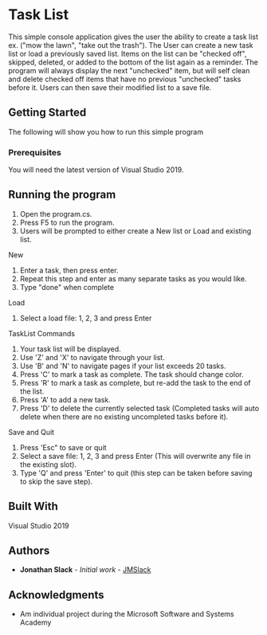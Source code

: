 # Task List

This simple console application gives the user the ability to create a task list ex. ("mow the lawn", "take out the trash"). The User can create a new task list or load a previously saved list. Items on the list can be "checked off", skipped, deleted, or added
to the bottom of the list again as a reminder. The program will always display the next "unchecked" item, but will self clean and delete checked off items that have no previous "unchecked" tasks before it. Users can then save their modified list to a save file.

## Getting Started

The following will show you how to run this simple program

### Prerequisites

You will need the latest version of Visual Studio 2019.


## Running the program

1. Open the program.cs.
2. Press F5 to run the program.
3. Users will be prompted to either create a New list or Load and existing list.

New
1. Enter a task, then press enter.
2. Repeat this step and enter as many separate tasks as you would like.
3. Type "done" when complete

Load
1. Select a load file: 1, 2, 3 and press Enter

TaskList Commands
1. Your task list will be displayed.
2. Use 'Z' and 'X' to navigate through your list.
3. Use 'B' and 'N' to navigate pages if your list exceeds 20 tasks.
4. Press 'C' to mark a task as complete. The task should change color.
5. Press 'R' to mark a task as complete, but re-add the task to the end of the list.
6. Press 'A' to add a new task.
7. Press 'D' to delete the currently selected task (Completed tasks will auto delete when there are no existing uncompleted tasks before it).

Save and Quit
1. Press 'Esc" to save or quit
2. Select a save file: 1, 2, 3 and press Enter (This will overwrite any file in the existing slot).
3. Type 'Q' and press 'Enter' to quit (this step can be taken before saving to skip the save step).



## Built With

Visual Studio 2019


## Authors

* **Jonathan Slack** - *Initial work* - [JMSlack](https://github.com/JMSlack)


## Acknowledgments

* Am individual project during the Microsoft Software and Systems Academy
